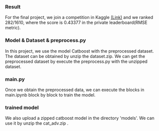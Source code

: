 ### Result
For the final project, we join a competition in Kaggle [(Link)](https://www.kaggle.com/competitions/um-game-playing-strength-of-mcts-variants) and we ranked 282/1610, where the score is 0.43377 in the private leaderboard(RMSE metric).

### Model & Dataset & preprocess.py
In this project, we use the model Catboost with the preprocessed dataset.
The dataset can be obtained by unzip the dataset.zip. We can get the preprocessed dataset by execute the preprocess.py with the unzipped dataset.

### main.py
Once we obtain the preprocessed data, we can execute the blocks in main.ipynb block by block to train the model.

### trained model
We also upload a zipped catboost model in the directory 'models'. We can use it by unzip the cat_adv.zip .